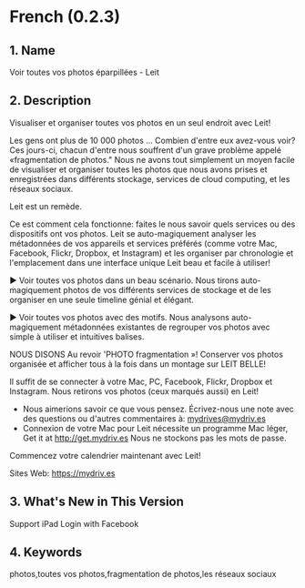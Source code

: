 French (0.2.3)
==============

## 1. Name
Voir toutes vos photos éparpillées - Leit

## 2. Description
Visualiser et organiser toutes vos photos en un seul endroit avec Leit!

Les gens ont plus de 10 000 photos ... Combien d'entre eux avez-vous voir? Ces jours-ci, chacun d'entre nous souffrent d'un grave problème appelé «fragmentation de photos." Nous ne avons tout simplement un moyen facile de visualiser et organiser toutes les photos que nous avons prises et enregistrées dans différents stockage, services de cloud computing, et les réseaux sociaux.

Leit est un remède.

Ce est comment cela fonctionne: faites le nous savoir quels services ou des dispositifs ont vos photos. Leit se auto-magiquement analyser les métadonnées de vos appareils et services préférés (comme votre Mac, Facebook, Flickr, Dropbox, et Instagram) et les organiser par chronologie et l'emplacement dans une interface unique Leit beau et facile à utiliser!

▶ Voir toutes vos photos dans un beau scénario. Nous tirons auto-magiquement photos de vos différents services de stockage et de les organiser en une seule timeline génial et élégant.

▶ Voir toutes vos photos avec des motifs. Nous analysons auto-magiquement métadonnées existantes de regrouper vos photos avec simple à utiliser et intuitives balises.

NOUS DISONS Au revoir 'PHOTO fragmentation »! Conserver vos photos organisée et afficher tous à la fois dans un montage sur LEIT BELLE!

Il suffit de se connecter à votre Mac, PC, Facebook, Flickr, Dropbox et Instagram. Nous retirons vos photos (ceux marqués aussi) en Leit!

* Nous aimerions savoir ce que vous pensez. Écrivez-nous une note avec des questions ou d'autres commentaires à: mydrives@mydriv.es
* Connexion de votre Mac pour Leit nécessite un programme Mac léger, Get it at http://get.mydriv.es Nous ne stockons pas les mots de passe.

Commencez votre calendrier maintenant avec Leit!

Sites Web: https://mydriv.es

## 3. What's New in This Version
Support iPad
Login with Facebook

## 4. Keywords
photos,toutes vos photos,fragmentation de photos,les réseaux sociaux
